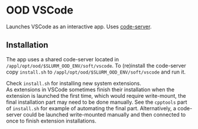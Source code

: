 # OOD VSCode

Launches VSCode as an interactive app. Uses [code-server](https://github.com/cdr/code-server).

## Installation
The app uses a shared code-server located in `/appl/opt/ood/$SLURM_OOD_ENV/soft/vscode`.
To (re)install the code-server copy `install.sh` to `/appl/opt/ood/$SLURM_OOD_ENV/soft/vscode` and run it.

Check `install.sh` for installing new system extensions.  
As extensions in VSCode sometimes finish their installation when the extension is launched the first time, which would require write-mount, the final installation part may need to be done manually. See the `cpptools` part of `install.sh` for example of automating the final part.
Alternatively, a code-server could be launched write-mounted manually and then connected to once to finish extension installations.  

